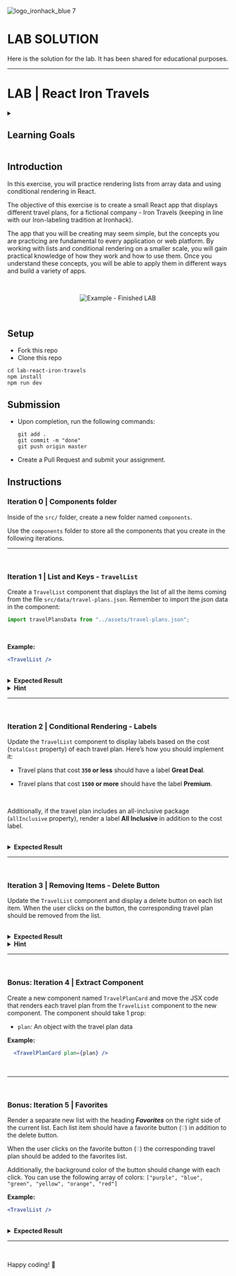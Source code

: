 ![logo_ironhack_blue 7](https://user-images.githubusercontent.com/23629340/40541063-a07a0a8a-601a-11e8-91b5-2f13e4e6b441.png)

# LAB SOLUTION

Here is the solution for the lab. It has been shared for educational purposes.

---

# LAB | React Iron Travels

<details>
  <summary>
   <h2>Learning Goals</h2>
  </summary>

  This exercise allows you to practice and apply the concepts and techniques taught in class. 

  Upon completion of this exercise, you will be able to:

  - Render array data as a list in a React app
  - Correctly set a `key` attribute to the list of items
  - Remove items from a list
  - Use operators `?` and `&&` to conditionally render content
  - Extract new components and split the responsibilities of components

  <br>
  <hr> 

</details>

## Introduction

In this exercise, you will practice rendering lists from array data and using conditional rendering in React.



The objective of this exercise is to create a small React app that displays different travel plans, for a fictional company - Iron Travels (keeping in line with our Iron-labeling tradition at Ironhack). 

The app that you will be creating may seem simple, but the concepts you are practicing are fundamental to every application or web platform. By working with lists and conditional rendering on a smaller scale, you will gain practical knowledge of how they work and how to use them. Once you understand these concepts, you will be able to apply them in different ways and build a variety of apps.



<br>

<p align="center">
  <img src="https://education-team-2020.s3.eu-west-1.amazonaws.com/web-dev/labs/lab-react-iron-travels/00-introduction.png" alt="Example - Finished LAB" />
</p>

<br>

## Setup

- Fork this repo
- Clone this repo

```shell
cd lab-react-iron-travels
npm install
npm run dev
```



## Submission

- Upon completion, run the following commands:

  ```
  git add .
  git commit -m "done"
  git push origin master
  ```

- Create a Pull Request and submit your assignment.

  

## Instructions



### Iteration 0 | Components folder

Inside of the `src/` folder, create a new folder named `components`. 

Use the `components` folder to store all the components that you create in the following iterations.


----

<br>

### Iteration 1 | List and Keys - `TravelList`

Create a `TravelList` component that displays the list of all the items coming from the file `src/data/travel-plans.json`. Remember to import the json data in the component:

```js
import travelPlansData from "../assets/travel-plans.json";
```

<br>

**Example:**

```jsx
<TravelList />
```

<br>

<details>

  <summary><b>Expected Result</b></summary>

  <p align="center">
    <img src="https://education-team-2020.s3.eu-west-1.amazonaws.com/web-dev/labs/lab-react-iron-travels/01-list.png" alt="TravelList component basic" width="700">
  </p>

  <br>

  <hr>

</details>

<details>
  <summary><b>Hint</b></summary>

  <br>

  After importing the JSON data remember to store it in the component state. Use the `useState` hook to create a new state variable.

</details>

----

<br>

### Iteration 2 | Conditional Rendering - Labels

Update the `TravelList` component to display labels based on the cost (`totalCost` property) of each travel plan. Here’s how you should implement it:

- Travel plans that cost **`350` or less** should have a label **Great Deal**.

- Travel plans that cost **`1500` or more** should have the label **Premium**.

  <br>

  

Additionally, if the travel plan includes an all-inclusive package (`allInclusive` property), render a label **All Inclusive** in addition to the cost label.

<br>

<details>

  <summary><b>Expected Result</b></summary>

  <p align="center">
    <img src="https://education-team-2020.s3.eu-west-1.amazonaws.com/web-dev/labs/lab-react-iron-travels/02-labels.png" alt="TravelList items with labels" width="700">
  </p>

  <br>

  <hr>

</details>


----

<br>

### Iteration 3 | Removing Items - Delete Button

Update the `TravelList` component and display a delete button on each list item. When the user clicks on the button, the corresponding travel plan should be removed from the list.

<br>

<details>

  <summary><b>Expected Result</b></summary>

  <p align="center">
    <img src="https://education-team-2020.s3.eu-west-1.amazonaws.com/web-dev/labs/lab-react-iron-travels/03-delete-items.gif" alt="Delete list item" width="700">
  </p>

  <br>

  <hr>

</details>

<details>
  <summary><b>Hint</b></summary>

  <br>

  You can use the `id` property of each travel plan to identify the item to remove.

</details>

----

<br>

### Bonus: Iteration 4 | Extract Component

Create a new component named `TravelPlanCard` and move the JSX code that renders each travel plan from the `TravelList` component to the new component.
The component should take 1 prop:

- `plan`: An object with the travel plan data


**Example:**

```jsx
  <TravelPlanCard plan={plan} />
```

<br>

----

<br>

### Bonus: Iteration 5 | Favorites

Render a separate new list with the heading ***Favorites*** on the right side of the current list. Each list item should have a favorite button (<kbd>♡</kbd>) in addition to the delete button. 

When the user clicks on the favorite button (<kbd>♡</kbd>) the corresponding travel plan should be added to the favorites list.


Additionally, the background color of the button should change with each click. You can use the following array of colors: `["purple", "blue", "green", "yellow", "orange", "red"]`

**Example:**

```jsx
<TravelList />
```


<br>

<details>

  <summary><b>Expected Result</b></summary>

  <p align="center">
    <img src="https://education-team-2020.s3.eu-west-1.amazonaws.com/web-dev/labs/lab-react-iron-travels/04-favorites.gif" alt="Favorites list" width="700">
  </p>


  <br>

  <hr>

</details>


----

<br>


Happy coding! :blue_heart:

